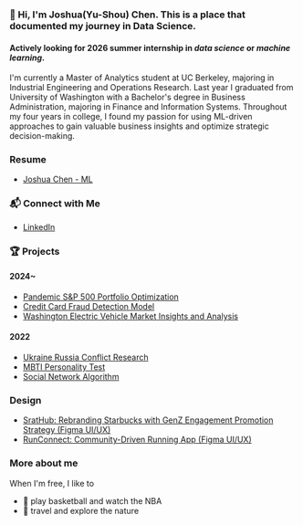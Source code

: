 ### 👋 Hi, I'm Joshua(Yu-Shou) Chen. This is a place that documented my journey in Data Science.
#### **Actively looking for 2026 summer internship in _data science_ or _machine learning_.**  
I'm currently a Master of Analytics student at UC Berkeley, majoring in Industrial Engineering and Operations Research. Last year I graduated from University of Washington with a Bachelor's degree in Business Administration, majoring in Finance and Information Systems. Throughout my four years in college, I found my passion for using ML-driven approaches to gain valuable business insights and optimize strategic decision-making. 

### Resume
* [Joshua Chen - ML](https://drive.google.com/file/d/1CEEEDT0yTXRtI8WJV6YjUdZXea6U0gFN/view?usp=drive_link)
### 📬 Connect with Me
* [LinkedIn](https://www.linkedin.com/in/joshua-chen-a10359196/)  
### 🏆 Projects
#### 2024~
* [Pandemic S&P 500 Portfolio Optimization](https://github.com/jjchen805/pandemic-portfolio-optimization.git)
* [Credit Card Fraud Detection Model](https://github.com/jjchen805/credit-card-fraud-detection.git)
* [Washington Electric Vehicle Market Insights and Analysis](https://github.com/jjchen805/EV-population.git)
#### 2022
* [Ukraine Russia Conflict Research](https://github.com/jjchen805/Ukraine-Russia-Conflict-Research.git)
* [MBTI Personality Test](https://github.com/jjchen805/MBTI-Test.git)
* [Social Network Algorithm](https://github.com/jjchen805/Social-Network-Algorithm.git)
### Design
* [SratHub: Rebranding Starbucks with GenZ Engagement Promotion Strategy (Figma UI/UX)](https://www.figma.com/design/NUVZ0obseknjzeXvs9H69N/StarHub-Protptype?node-id=0-1&t=bxLbMGLgY36XlpNg-1)
* [RunConnect: Community-Driven Running App (Figma UI/UX)](https://www.figma.com/design/IatopJhackdICnwR4WI1Uj/RunConnect?node-id=0-1&t=VWDrqj6Is61b7UtR-1)
### More about me
When I'm free, I like to  
* 🏀 play basketball and watch the NBA
* 🚞 travel and explore the nature
